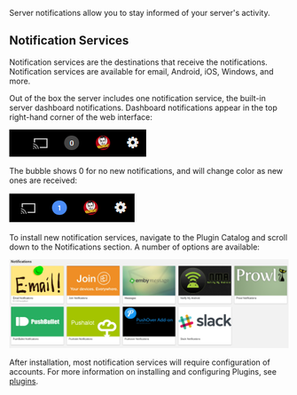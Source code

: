 Server notifications allow you to stay informed of your server's activity.

## Notification Services

Notification services are the destinations that receive the notifications. Notification services are available for email, Android, iOS, Windows, and more. 

Out of the box the server includes one notification service, the built-in server dashboard notifications. Dashboard notifications appear in the top right-hand corner of the web interface:

![](images/server/notifications1.png)

The bubble shows 0 for no new notifications, and will change color as new ones are received:

![](images/server/notifications2.png)

To install new notification services, navigate to the Plugin Catalog and scroll down to the Notifications section. A number of options are available:

![](images/server/notifications3.png)

After installation, most notification services will require configuration of accounts. For more information on installing and configuring Plugins, see [plugins](Plugins).